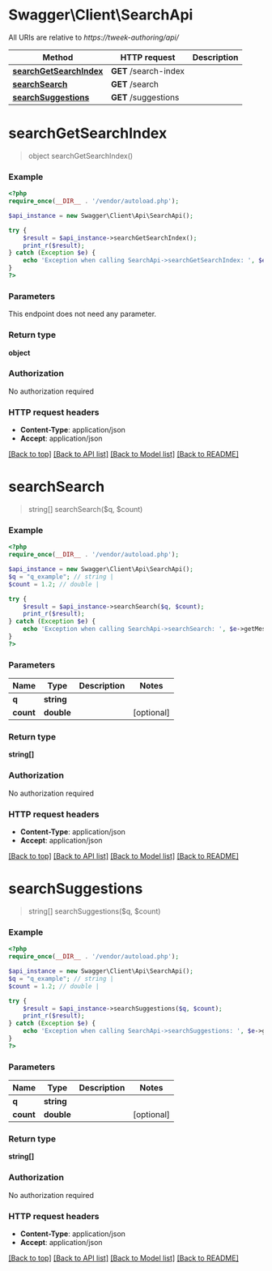 # Swagger\Client\SearchApi

All URIs are relative to *https://tweek-authoring/api/*

Method | HTTP request | Description
------------- | ------------- | -------------
[**searchGetSearchIndex**](SearchApi.md#searchGetSearchIndex) | **GET** /search-index | 
[**searchSearch**](SearchApi.md#searchSearch) | **GET** /search | 
[**searchSuggestions**](SearchApi.md#searchSuggestions) | **GET** /suggestions | 


# **searchGetSearchIndex**
> object searchGetSearchIndex()





### Example
```php
<?php
require_once(__DIR__ . '/vendor/autoload.php');

$api_instance = new Swagger\Client\Api\SearchApi();

try {
    $result = $api_instance->searchGetSearchIndex();
    print_r($result);
} catch (Exception $e) {
    echo 'Exception when calling SearchApi->searchGetSearchIndex: ', $e->getMessage(), PHP_EOL;
}
?>
```

### Parameters
This endpoint does not need any parameter.

### Return type

**object**

### Authorization

No authorization required

### HTTP request headers

 - **Content-Type**: application/json
 - **Accept**: application/json

[[Back to top]](#) [[Back to API list]](../../README.md#documentation-for-api-endpoints) [[Back to Model list]](../../README.md#documentation-for-models) [[Back to README]](../../README.md)

# **searchSearch**
> string[] searchSearch($q, $count)





### Example
```php
<?php
require_once(__DIR__ . '/vendor/autoload.php');

$api_instance = new Swagger\Client\Api\SearchApi();
$q = "q_example"; // string | 
$count = 1.2; // double | 

try {
    $result = $api_instance->searchSearch($q, $count);
    print_r($result);
} catch (Exception $e) {
    echo 'Exception when calling SearchApi->searchSearch: ', $e->getMessage(), PHP_EOL;
}
?>
```

### Parameters

Name | Type | Description  | Notes
------------- | ------------- | ------------- | -------------
 **q** | **string**|  |
 **count** | **double**|  | [optional]

### Return type

**string[]**

### Authorization

No authorization required

### HTTP request headers

 - **Content-Type**: application/json
 - **Accept**: application/json

[[Back to top]](#) [[Back to API list]](../../README.md#documentation-for-api-endpoints) [[Back to Model list]](../../README.md#documentation-for-models) [[Back to README]](../../README.md)

# **searchSuggestions**
> string[] searchSuggestions($q, $count)





### Example
```php
<?php
require_once(__DIR__ . '/vendor/autoload.php');

$api_instance = new Swagger\Client\Api\SearchApi();
$q = "q_example"; // string | 
$count = 1.2; // double | 

try {
    $result = $api_instance->searchSuggestions($q, $count);
    print_r($result);
} catch (Exception $e) {
    echo 'Exception when calling SearchApi->searchSuggestions: ', $e->getMessage(), PHP_EOL;
}
?>
```

### Parameters

Name | Type | Description  | Notes
------------- | ------------- | ------------- | -------------
 **q** | **string**|  |
 **count** | **double**|  | [optional]

### Return type

**string[]**

### Authorization

No authorization required

### HTTP request headers

 - **Content-Type**: application/json
 - **Accept**: application/json

[[Back to top]](#) [[Back to API list]](../../README.md#documentation-for-api-endpoints) [[Back to Model list]](../../README.md#documentation-for-models) [[Back to README]](../../README.md)

